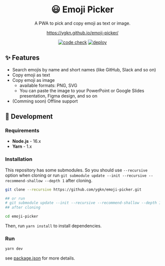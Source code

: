 <div align="center">

  # 😃 Emoji  Picker
  
  A PWA to pick and copy emoji as text or image.
  
  <https://ygkn.github.io/emoji-picker/>

  [![code check](https://github.com/ygkn/emoji-picker/actions/workflows/code-check.yml/badge.svg)](https://github.com/ygkn/emoji-picker/actions/workflows/code-check.yml) [![deploy](https://github.com/ygkn/emoji-picker/actions/workflows/deploy.yml/badge.svg)](https://github.com/ygkn/emoji-picker/actions/workflows/deploy.yml)

</div>



## ✨ Features

- Search emojis by name and short names (like GitHub, Slack and so on)
- Copy emoji as text
- Copy emoji as image
  - available formats: PNG, SVG
  - You can paste the image to your PowerPoint or Google Slides presentation, Figma design, and so on
- (Comming soon) Offline support

## 🚀 Development

### Requirements

- **Node.js** - 16.x
- **Yarn** - 1.x

### Installation

This repository has some submodules. So you should use `--recursive` option when cloning or run ` git submodule update --init --recursive --recommend-shallow --depth 1 ` after cloning.

```sh
git clone --recursive https://github.com/ygkn/emoji-picker.git

## or run
# git submodule update --init --recursive --recommend-shallow --depth 1
## after cloning

cd emoji-picker
```

Then, run `yarn install` to install dependencies.

### Run

```sh
yarn dev
```

see [package.json](package.json) for more details.
